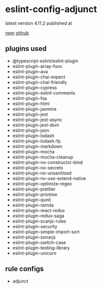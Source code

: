 # eslint-config-adjunct

latest version 4.11.2 published at

[npm](https://www.npmjs.com/package/eslint-config-adjunct)
[github](https://github.com/davidjbradshaw/eslint-config-adjunct)

## plugins used

- @typescript-eslint/eslint-plugin
- eslint-plugin-array-func
- eslint-plugin-ava
- eslint-plugin-chai-expect
- eslint-plugin-chai-friendly
- eslint-plugin-cypress
- eslint-plugin-eslint-comments
- eslint-plugin-fsa
- eslint-plugin-html
- eslint-plugin-jasmine
- eslint-plugin-jest
- eslint-plugin-jest-async
- eslint-plugin-jest-dom
- eslint-plugin-json
- eslint-plugin-lodash
- eslint-plugin-lodash-fp
- eslint-plugin-markdown
- eslint-plugin-mocha
- eslint-plugin-mocha-cleanup
- eslint-plugin-no-constructor-bind
- eslint-plugin-no-secrets
- eslint-plugin-no-unsanitized
- eslint-plugin-no-use-extend-native
- eslint-plugin-optimize-regex
- eslint-plugin-prettier
- eslint-plugin-promise
- eslint-plugin-qunit
- eslint-plugin-ramda
- eslint-plugin-react-redux
- eslint-plugin-redux-saga
- eslint-plugin-scanjs-rules
- eslint-plugin-security
- eslint-plugin-simple-import-sort
- eslint-plugin-sonarjs
- eslint-plugin-switch-case
- eslint-plugin-testing-library
- eslint-plugin-unicorn

## rule configs

- adjunct
